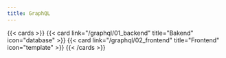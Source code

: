 ```yaml
---
title: GraphQL
---
```


{{< cards >}}
{{< card link="/graphql/01_backend" title="Bakend" icon="database" >}}
{{< card link="/graphql/02_frontend" title="Frontend" icon="template" >}}
{{< /cards >}}
